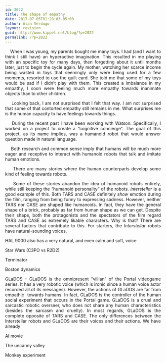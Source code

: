 ```yaml
---
id: 2022
title: The shape of empathy
date: 2017-07-05T01:28:03-05:00
author: Alan Verdugo
layout: revision
guid: http://www.kippel.net/blog/?p=2022
permalink: /?p=2022
---
```

<p style="text-align: justify;">
      When I was young, my parents bought me many toys. I had (and I want to think I still have) an hyperactive imagination. This resulted in me playing with an specific toy for many days, then forgetting about it until months later, just to begin the cycle again. My mother, watching her scarce income being wasted in toys that seemingly only were being used for a few moments, resorted to use the guilt card. She told me that some of my toys would be sad if I didn&#8217;t play with them. This created a imbalance in my empathy, I soon were feeling much more empathy towards inanimate objects than to other children.
</p>

<p style="text-align: justify;">
      Looking back, I am not surprised that I felt that way. I am not surprised that some of that contorted empathy still remains in me. What surprises me is the human capacity to have feelings towards things.
</p>

<p style="text-align: justify;">
      During the recent past I have been working with Watson. Specifically, I worked on a project to create a &#8220;cognitive concierge&#8221;. The goal of this project, as its name implies, was a humanoid robot that would answer question made in natural language.
</p>

<p style="text-align: justify;">
      Both research and common sense imply that humans will be much more eager and receptive to interact with humanoid robots that talk and imitate human emotions.
</p>

<p style="text-align: justify;">
      There are many stories where the human counterparts develop some kind of feeling towards robots.
</p>

<p style="text-align: justify;">
      Some of these stories abandon the idea of humanoid robots entirely, while still keeping the &#8220;humanoid personality&#8221; of the robots. <em>Interstellar</em> is a good example of this. Both TARS and CASE definitely <em>show</em> emotion during the film, ranging from being funny to expressing sadness. However, neither TARS nor CASE are shaped like humanoids. In fact, they have the general shape of a brick, probably as far from human shape as we can get. Despite their shape, both the protagonists and the spectators of the film regard TARS and CASE as extremely likable characters. Why is that? There are several factors that contribute to this. For starters, the <em>Interstellar</em> robots have natural-sounding voices.
</p>

HAL 9000 also has a very natural, and even calm and soft, voice

Star Wars (C3PO vs R2D2)

Terminator

Boston dynamics

<p style="text-align: justify;">
  GLaDOS &#8211; GLaDOS is the omnipresent &#8220;villian&#8221; of the Portal videogame series. It has a very robotic voice (which is ironic since a human voice actor recorded all of its messages). However, the actions of GLaDOS are far from empathic  towards humans. In fact, GLaDOS is the controller of the human social experiment that occurs in the Portal game. GLaDOS is a cruel and sarcastic robotic overseer, who does not share any human characteristics (besides the sarcasm and cruelty). In most regards, GLaDOS is the complete opposite of TARS and CASE. The only differences between the Interstellar robots and GLaDOS are their voices and their actions. We have already
</p>

AI movie

The uncanny valley

Monkey experiment

&nbsp;